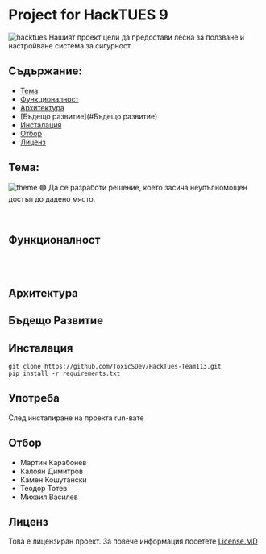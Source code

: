 # Project for HackTUES 9
![hacktues](https://sofiatech.bg/wp-content/uploads/2023/02/329756264_917819226022712_6886668015646983742_n.jpg)
Нашият проект цели да предостави лесна за ползване и настройване система за сигурност.
<br/>

## Съдържание:
+ [Тема](#Тема)
+ [Функционалност](#Функционалност)
+ [Архитектура](#Архитектура)
+ [Бъдещо развитие](#Бъдещо развитие)
+ [Инсталация](#Инсталация)
+ [Отбор](#Отбор)
+ [Лиценз](#Лиценз)

 
## Тема:
![theme](https://cdn.discordapp.com/attachments/1072413158771277824/1083097753032347748/home.png)
🟣 Да се разработи решение, което засича неупълномощен достъп до дадено място. 

<br/>

## Функционалност
  <br/><br/>

## Архитектура


## Бъдещо Развитие

## Инсталация
`git clone https://github.com/ToxicSDev/HackTues-Team113.git` <br />
`pip install -r requirements.txt`

## Употреба
След инсталиране на проекта run-вате 

## Отбор
 - Мартин Карабонев 
 - Калоян Димитров
 - Камен Кошутански
 - Теодор Тотев
 - Михаил Василев 

## Лиценз
Това е лицензиран проект. За повече информация посетете [License.MD](https://github.com/ToxicSDev/HackTues-Team113/blob/main/LICENSE)
 
